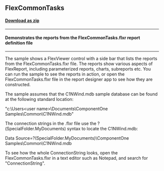 ## FlexCommonTasks
#### [Download as zip](https://grapecity.github.io/DownGit/#/home?url=https://github.com/GrapeCity/ComponentOne-WinForms-Samples/tree/master/NetFramework\FlexReport\VB\FlexCommonTasks)
____
#### Demonstrates the reports from the FlexCommonTasks.flxr report definition file
____
The sample shows a FlexViewer control with a side bar that lists the reports from the FlexCommonTasks.flxr file. The reports show various aspects of FlexReport,
including parameterized reports, charts, subreports etc.
You can run the sample to see the reports in action, or open the FlexCommonTasks.flxr file in the report designer app to see how they are constructed.

The sample assumes that the C1NWind.mdb sample database can be found at the  following standard location:

"c:\Users\<user name>\Documents\ComponentOne Samples\Common\C1NWind.mdb"

The connection strings in the .flxr file use the ?(SpecialFolder.MyDocuments) syntax to locate the C1NWind.mdb:

Data Source=?(SpecialFolder.MyDocuments)\ComponentOne Samples\Common\C1NWind.mdb

To see how the whole ConnectionString looks, open the FlexCommonTasks.flxr in a text editor such as Notepad, and search for "ConnectionString".
